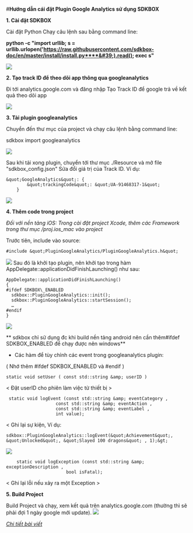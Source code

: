 #**Hướng dẫn cái đặt Plugin Google Analytics sử dụng SDKBOX**


**1. Cài đặt SDKBOX**

Cài đặt Python
Chạy câu lệnh sau bằng command line:

**python -c &quot;import urllib; s = urllib.urlopen(&#39;https://raw.githubusercontent.com/sdkbox-doc/en/master/install/install.py****&#39;).read(); exec s&quot;**

 ![](https://lh3.googleusercontent.com/tyizLCh8rJeFsER0R5TPPwzOS8nXz951mlL9TavaZAd8mXhwsRJG2IajhZZTXhyfDbZo9VTquVG6YQomqOU5nytqBmhu33mwXg=w2400-h1350-rw-no)

**2. Tạo track ID để theo dõi app thông qua googleanalytics**

Đi tới analytics.google.com và đăng nhập
Tạo Track ID để google trả về kết quả theo dõi app

![](https://lh3.googleusercontent.com/QLGALZoxy4EFqf8OjNunt95emGT1vnhUGAk52sXO-qdPUPMCol4BoMMWxJiM_8QzORi0qK2Qqq6nIEyPnbZIVycb_puWtgWeSA=w2400-h1350-rw-no)

**3. Tải plugin googleanalytics**

Chuyển đến thư mục của project và chạy câu lệnh bằng command line:

sdkbox import googleanalytics

 ![](https://lh3.googleusercontent.com/BADaOGiRLKu0ULEcOyD7Jl9OcsXQJU3gnQ7QsjnHWlmVek5a3dtE40PXdZzAXwu35XrWOfyiHXYWqAEm35CMAqlWNgjigHIisw=w2400-h1350-rw-no)

Sau khi tải xong plugin, chuyển tới thư mục ./Resource và mở file &quot;sdkbox\_config.json&quot;
Sửa đổi giá trị của Track ID. Ví dụ:

    &quot;GoogleAnalytics&quot;: {
            &quot;trackingCode&quot;: &quot;UA-91468317-1&quot;
        } 
 ![](https://lh3.googleusercontent.com/X33qe-qpfr7xZynrnpkOCI7zgoFj1IxKLw-PJ0haJha7kA7WVuTngEqN17LCv6jIbJBFUuH0aPy__w0Fp_g8d7NWumw_FvZZfg=w2400-h1350-rw-no)

**4. Thêm code trong project**

*Đối với nền tảng iOS:
Trong cài đặt project Xcode, thêm các Framework trong thư mục /proj.ios_mac vào project*

Trước tiên, include vào source:

    #include &quot;PluginGoogleAnalytics/PluginGoogleAnalytics.h&quot;
![](https://lh3.googleusercontent.com/zp0Y2nKKV-4WELCYOzrC1mPTiWUftz8snSl5jnQrIlANsdCms4tmM6s2p_QxI_lz8PyxgFp-B_74CIlmqY7F_RdEh82dC9zAFA=w2400-h1350-rw-no)
Sau đó là khởi tạo plugin, nên khởi tạo trong hàm AppDelegate::applicationDidFinishLaunching() như sau:

    AppDelegate::applicationDidFinishLaunching()
    {
    #ifdef SDKBOX\_ENABLED
      sdkbox::PluginGoogleAnalytics::init();
      sdkbox::PluginGoogleAnalytics::startSession();
      …
    #endif
    }

 ![](https://lh3.googleusercontent.com/rrb0Ld7uL0mxWqz_h06BfvPbrLdGsjT3QNGh9OAWFMOJwGk3CnLuZyCBoQaPsZMKwRwSqtk_sUHH9iajr4o1doYBq1a5_5Jr2A=w2400-h1350-rw-no)

** sdkbox chỉ sử dụng đc khi build nền tảng android nên cần thêm#ifdef SDKBOX\_ENABLED để chạy được nên windows**



-  Các hàm để tùy chỉnh các event trong googleanalytics plugin:

( Nhớ thêm #ifdef SDKBOX\_ENABLED và #endif )

    static void setUser ( const std::string &amp; userID )
&lt; Đặt userID cho phiên làm việc từ thiết bị &gt;

     static void logEvent (const std::string &amp; eventCategory ,
                       const std::string &amp; eventAction ,
                       const std::string &amp; eventLabel ,
                       int value);
&lt; Ghi lại sự kiện, Ví dụ:

    sdkbox::PluginGoogleAnalytics::logEvent(&quot;Achievement&quot;, &quot;Unlocked&quot;, &quot;Slayed 100 dragons&quot; , 1);&gt;

 ![](https://lh3.googleusercontent.com/VQM0IIhf6sqEyFfS7oTnLxjXWFVLoslwdBQVhlIAA92EKYNZFvA3iPEOia5DH1uFQjLxMzqaEQ7jJRIOSKAJUrouEx75LlRsag=w2400-h1350-rw-no)
 
        static void logException (const std::string &amp; exceptionDescription ,
                           bool isFatal);
&lt; Ghi lại lỗi nếu xảy ra một Exception &gt;


**5. Build Project**

Build Project và chạy, xem kết quả trên analytics.google.com (thường thì sẽ phải đợi 1 ngày google mới update).
![](https://lh3.googleusercontent.com/aKPwj_Bu2RA_cpFk6a8owTZqjwBFLyAJJvZyIN-39EROHMNgTULkonukWLYwmgFlVVDBJnmHue_sC4RGewAynT7zI_UnMhmpGw=w2400-h1350-rw-no)

_[Chi tiết bài viết](http://docs.sdkbox.com/en/plugins/googleanalytics/v3-cpp/)_
